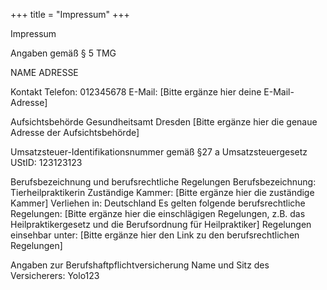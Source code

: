 +++
title = "Impressum"
+++

Impressum

Angaben gemäß § 5 TMG

NAME
ADRESSE

Kontakt
Telefon: 012345678
E-Mail: [Bitte ergänze hier deine E-Mail-Adresse]

Aufsichtsbehörde
Gesundheitsamt Dresden
[Bitte ergänze hier die genaue Adresse der Aufsichtsbehörde]

Umsatzsteuer-Identifikationsnummer gemäß §27 a Umsatzsteuergesetz
UStID: 123123123

Berufsbezeichnung und berufsrechtliche Regelungen
Berufsbezeichnung: Tierheilpraktikerin
Zuständige Kammer: [Bitte ergänze hier die zuständige Kammer]
Verliehen in: Deutschland
Es gelten folgende berufsrechtliche Regelungen: [Bitte ergänze hier die einschlägigen Regelungen, z.B. das Heilpraktikergesetz und die Berufsordnung für Heilpraktiker]
Regelungen einsehbar unter: [Bitte ergänze hier den Link zu den berufsrechtlichen Regelungen]

Angaben zur Berufshaftpflichtversicherung
Name und Sitz des Versicherers:
Yolo123